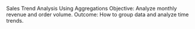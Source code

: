 Sales Trend Analysis Using Aggregations
Objective:
Analyze monthly revenue and order volume.
 Outcome:
 How to group data and analyze time trends.
